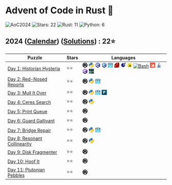 # Advent of Code in Rust 🦀

![AoC2024](https://img.shields.io/badge/Advent_of_Code-2024-8A2BE2)
![Stars: 22](https://img.shields.io/badge/Stars-22⭐-blue)
![Rust: 11](https://img.shields.io/badge/Rust-11-cyan?logo=Rust)
![Python: 6](https://img.shields.io/badge/Python-6-cyan?logo=Python)

## 2024 ([Calendar](https://adventofcode.com/2024)) ([Solutions](../2024/)) : 22⭐

Puzzle                                                              | Stars | Languages
------------------------------------------------------------------- | ----- | -----------
[Day 1: Historian Hysteria](https://adventofcode.com/2024/day/1)    | ⭐⭐  | [![Rust](../scripts/assets/rust.png)](../2024/day1/day1.rs) [![Python](../scripts/assets/python.png)](../2024/day1/day1.py) [![C](../scripts/assets/c.png)](../2024/day1/day1.c) [![C++](../scripts/assets/cpp.png)](../2024/day1/day1.cpp) [![Go](../scripts/assets/go.png)](../2024/day1/day1.go) [![Ruby](../scripts/assets/ruby.png)](../2024/day1/day1.rb) [![Lua](../scripts/assets/lua.png)](../2024/day1/day1.lua) [![JS](../scripts/assets/javascript.png)](../2024/day1/day1.js) [![Bash](../scripts/assets/bash.png)](../2024/day1/day1.sh) [![Swift](../scripts/assets/swift.png)](../2024/day1/day1.swift) [![Java](../scripts/assets/java.png)](../2024/day1/day1.java) [![C#](../scripts/assets/csharp.png)](../2024/day1/day1.cs) [![SQLite](../scripts/assets/sqlite.png)](../2024/day1/day1.sql)
[Day 2: Red-Nosed Reports](https://adventofcode.com/2024/day/2)     | ⭐⭐  | [![Rust](../scripts/assets/rust.png)](../2024/day2/day2.rs) [![Python](../scripts/assets/python.png)](../2024/day2/day2.py) [![Go](../scripts/assets/go.png)](../2024/day2/day2.go)
[Day 3: Mull It Over](https://adventofcode.com/2024/day/3)          | ⭐⭐  | [![Rust](../scripts/assets/rust.png)](../2024/day3/day3.rs) [![Python](../scripts/assets/python.png)](../2024/day3/day3.py) [![Go](../scripts/assets/go.png)](../2024/day3/day3.go) [![Perl](../scripts/assets/perl.png)](../2024/day3/day3.pl)
[Day 4: Ceres Search](https://adventofcode.com/2024/day/4)          | ⭐⭐  | [![Rust](../scripts/assets/rust.png)](../2024/day4/day4.rs) [![Python](../scripts/assets/python.png)](../2024/day4/day4.py)
[Day 5: Print Queue](https://adventofcode.com/2024/day/5)           | ⭐⭐  | [![Rust](../scripts/assets/rust.png)](../2024/day5/day5.rs)
[Day 6: Guard Gallivant](https://adventofcode.com/2024/day/6)       | ⭐⭐  | [![Rust](../scripts/assets/rust.png)](../2024/day6/day6.rs)
[Day 7: Bridge Repair](https://adventofcode.com/2024/day/7)         | ⭐⭐  | [![Rust](../scripts/assets/rust.png)](../2024/day7/day7.rs) [![Python](../scripts/assets/python.png)](../2024/day7/day7.py) [![Go](../scripts/assets/go.png)](../2024/day7/day7.go)
[Day 8: Resonant Collinearity](https://adventofcode.com/2024/day/8) | ⭐⭐  | [![Rust](../scripts/assets/rust.png)](../2024/day8/day8.rs) [![Python](../scripts/assets/python.png)](../2024/day8/day8.py)
[Day 9: Disk Fragmenter](https://adventofcode.com/2024/day/9)       | ⭐⭐  | [![Rust](../scripts/assets/rust.png)](../2024/day9/day9.rs)
[Day 10: Hoof It](https://adventofcode.com/2024/day/10)             | ⭐⭐  | [![Rust](../scripts/assets/rust.png)](../2024/day10/day10.rs)
[Day 11: Plutonian Pebbles](https://adventofcode.com/2024/day/11)   | ⭐⭐  | [![Rust](../scripts/assets/rust.png)](../2024/day11/day11.rs)

